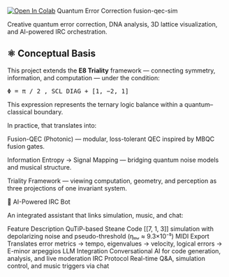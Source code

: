 [![Open In Colab](https://colab.research.google.com/assets/colab-badge.svg)](https://colab.research.google.com/github/multimodalas/fusion-qec-sim/blob/main/notebooks/qec_demo_global.ipynb)
Quantum Error Correction
fusion-qec-sim

Creative quantum error correction, DNA analysis, 3D lattice visualization, and AI-powered IRC orchestration.

## ⚛ Conceptual Basis  

This project extends the **E8 Triality** framework — connecting symmetry, information, and computation — under the condition:

<pre>
Φ = π / 2 , SCL DIAG + [1, −2, 1]
</pre>

This expression represents the ternary logic balance within a quantum–classical boundary.

In practice, that translates into:

Fusion-QEC (Photonic) — modular, loss-tolerant QEC inspired by MBQC fusion gates.

Information Entropy → Signal Mapping — bridging quantum noise models and musical structure.

Triality Framework — viewing computation, geometry, and perception as three projections of one invariant system.

💬 AI-Powered IRC Bot

An integrated assistant that links simulation, music, and chat:

Feature	Description
QuTiP-based Steane Code	[[7, 1, 3]] simulation with depolarizing noise and pseudo-threshold (ηₜₕᵣ ≈ 9.3×10⁻⁵)
MIDI Export	Translates error metrics → tempo, eigenvalues → velocity, logical errors → E-minor arpeggios
LLM Integration	Conversational AI for code generation, analysis, and live moderation
IRC Protocol	Real-time Q&A, simulation control, and music triggers via chat
